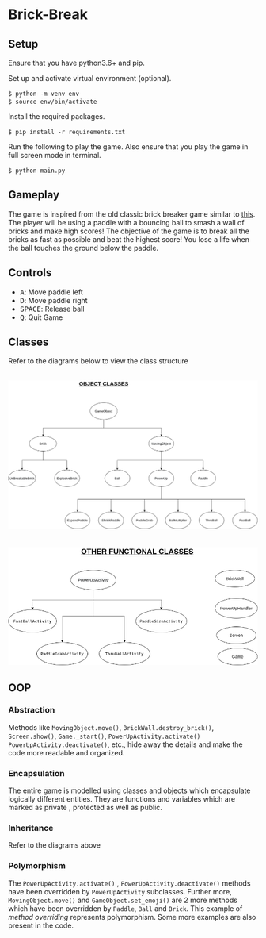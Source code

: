 # Brick-Break

## Setup

Ensure that you have python3.6+ and pip.

Set up and activate virtual environment (optional).

```shell
$ python -m venv env
$ source env/bin/activate
```

Install the required packages.

```shell
$ pip install -r requirements.txt
```

Run the following to play the game. Also ensure that you play the game in full screen mode in
terminal.

```shell
$ python main.py
```

## Gameplay

The game is inspired from the old classic brick breaker game similar
to [this](https://www.youtube.com/watch?v=BXEk0IHzHOM). The player will be using a paddle with a
bouncing ball to smash a wall of bricks and make high scores! The objective of the game is to break
all the bricks as fast as possible and beat the highest score! You lose a life when the ball touches
the ground below the paddle.

## Controls

- <kbd>A</kbd>: Move paddle left
- <kbd>D</kbd>: Move paddle right
- <kbd>SPACE</kbd>: Release ball
- <kbd>Q</kbd>: Quit Game

## Classes

Refer to the diagrams below to view the class structure

\
![Class structure](./images/classes1.png) \
\
\
![Class structure](./images/classes2.png)

## OOP

### Abstraction

Methods like `MovingObject.move()`, `BrickWall.destroy_brick()`, `Screen.show()`, `Game._start()`,
`PowerUpActivity.activate()`
`PowerUpActivity.deactivate()`, etc., hide away the details and make the code more readable and
organized.

### Encapsulation

The entire game is modelled using classes and objects which encapsulate logically different
entities. They are functions and variables which are marked as private , protected as well as
public.

### Inheritance

Refer to the diagrams above

### Polymorphism

The `PowerUpActivity.activate()` , `PowerUpActivity.deactivate()` methods have been overridden
by `PowerUpActivity` subclasses. Further more, `MovingObject.move()` and `GameObject.set_emoji()`
are 2 more methods which have been overridden by `Paddle`, `Ball` and `Brick`. This example of
*method overriding* represents polymorphism. Some more examples are also present in the code.